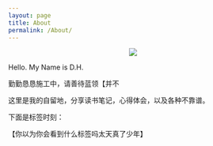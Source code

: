```yaml
---
layout: page
title: About
permalink: /About/
---
```


<center>
    <p><img src="http://oace90gvt.bkt.clouddn.com/avatar01.jpg" align="center"></p>
</center>



Hello. My Name is D.H. 

勤勤恳恳施工中，请善待蓝领【并不

这里是我的自留地，分享读书笔记，心得体会，以及各种不靠谱。


下面是标签时刻：

【你以为你会看到什么标签吗太天真了少年】
  
  
  
    
      

